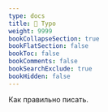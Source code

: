 ```yaml
---
type: docs
title: 📝 Typo
weight: 9999
bookCollapseSection: true
bookFlatSection: false
bookToc: false
bookComments: false
bookSearchExclude: true
bookHidden: false
---
```


Как правильно писать.
